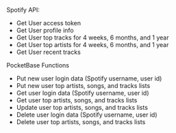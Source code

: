 Spotify API:

- Get User access token
- Get User profile info
- Get User top tracks for 4 weeks, 6 months, and 1 year
- Get User top artists for 4 weeks, 6 months, and 1 year
- Get User recent tracks

PocketBase Functions

- Put new user login data (Spotify username, user id)
- Put new user top artists, songs, and tracks lists
- Get user login data (Spotify username, user id)
- Get user top artists, songs, and tracks lists
- Update user top artists, songs, and tracks lists
- Delete user login data (Spotify username, user id)
- Delete user top artists, songs, and tracks lists
